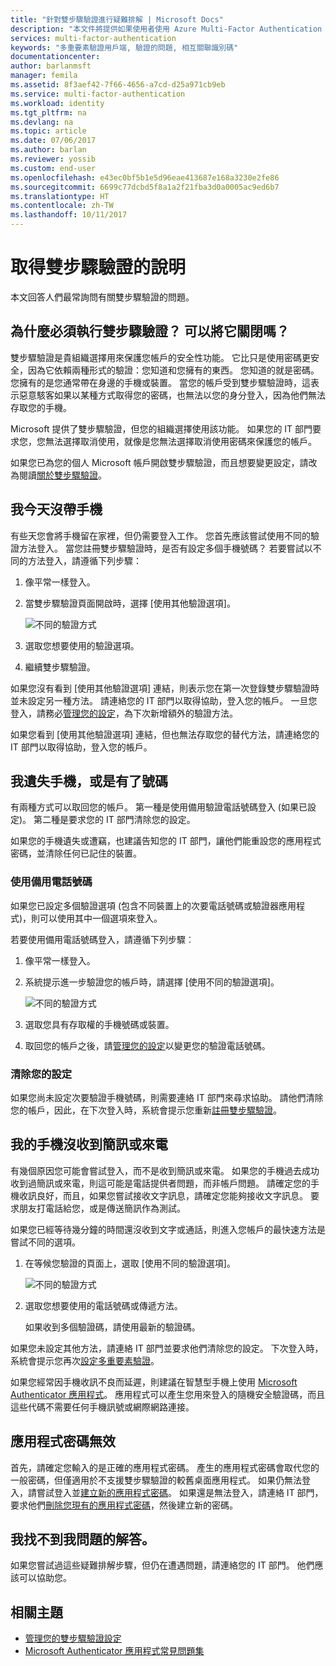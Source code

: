 ```yaml
---
title: "針對雙步驟驗證進行疑難排解 | Microsoft Docs"
description: "本文件將提供如果使用者使用 Azure Multi-Factor Authentication 遇到問題時，該怎麼辦的資訊。"
services: multi-factor-authentication
keywords: "多重要素驗證用戶端, 驗證的問題, 相互關聯識別碼"
documentationcenter: 
author: barlanmsft
manager: femila
ms.assetid: 8f3aef42-7f66-4656-a7cd-d25a971cb9eb
ms.service: multi-factor-authentication
ms.workload: identity
ms.tgt_pltfrm: na
ms.devlang: na
ms.topic: article
ms.date: 07/06/2017
ms.author: barlan
ms.reviewer: yossib
ms.custom: end-user
ms.openlocfilehash: e43ec0bf5b1e5d96eae413687e168a3230e2fe86
ms.sourcegitcommit: 6699c77dcbd5f8a1a2f21fba3d0a0005ac9ed6b7
ms.translationtype: HT
ms.contentlocale: zh-TW
ms.lasthandoff: 10/11/2017
---
```

# <a name="get-help-with-two-step-verification"></a>取得雙步驟驗證的說明
本文回答人們最常詢問有關雙步驟驗證的問題。

## <a name="why-do-i-have-to-perform-two-step-verification-can-i-turn-it-off"></a>為什麼必須執行雙步驟驗證？ 可以將它關閉嗎？

雙步驟驗證是貴組織選擇用來保護您帳戶的安全性功能。 它比只是使用密碼更安全，因為它依賴兩種形式的驗證：您知道和您擁有的東西。 您知道的就是密碼。 您擁有的是您通常帶在身邊的手機或裝置。 當您的帳戶受到雙步驟驗證時，這表示惡意駭客如果以某種方式取得您的密碼，也無法以您的身分登入，因為他們無法存取您的手機。

Microsoft 提供了雙步驟驗證，但您的組織選擇使用該功能。 如果您的 IT 部門要求您，您無法選擇取消使用，就像是您無法選擇取消使用密碼來保護您的帳戶。

如果您已為您的個人 Microsoft 帳戶開啟雙步驟驗證，而且想要變更設定，請改為閱讀[關於雙步驟驗證](https://support.microsoft.com/help/12408/microsoft-account-about-two-step-verification)。

## <a name="i-dont-have-my-phone-with-me-today"></a>我今天沒帶手機

有些天您會將手機留在家裡，但仍需要登入工作。 您首先應該嘗試使用不同的驗證方法登入。 當您註冊雙步驟驗證時，是否有設定多個手機號碼？ 若要嘗試以不同的方法登入，請遵循下列步驟：

1. 像平常一樣登入。
2. 當雙步驟驗證頁面開啟時，選擇 [使用其他驗證選項]。

   ![不同的驗證方式](./media/multi-factor-authentication-end-user-troubleshoot/diff_option.png)

3. 選取您想要使用的驗證選項。
4. 繼續雙步驟驗證。

如果您沒有看到 [使用其他驗證選項] 連結，則表示您在第一次登錄雙步驟驗證時並未設定另一種方法。 請連絡您的 IT 部門以取得協助，登入您的帳戶。 一旦您登入，請務必[管理您的設定](multi-factor-authentication-end-user-manage-settings.md)，為下次新增額外的驗證方法。

如果您看到 [使用其他驗證選項] 連結，但也無法存取您的替代方法，請連絡您的 IT 部門以取得協助，登入您的帳戶。

## <a name="i-lost-my-phone-or-got-a-new-number"></a>我遺失手機，或是有了號碼
有兩種方式可以取回您的帳戶。 第一種是使用備用驗證電話號碼登入 (如果已設定)。 第二種是要求您的 IT 部門清除您的設定。

如果您的手機遺失或遭竊，也建議告知您的 IT 部門，讓他們能重設您的應用程式密碼，並清除任何已記住的裝置。

### <a name="use-an-alternate-phone-number"></a>使用備用電話號碼
如果您已設定多個驗證選項 (包含不同裝置上的次要電話號碼或驗證器應用程式)，則可以使用其中一個選項來登入。

若要使用備用電話號碼登入，請遵循下列步驟︰

1. 像平常一樣登入。
2. 系統提示進一步驗證您的帳戶時，請選擇 [使用不同的驗證選項]。

   ![不同的驗證方式](./media/multi-factor-authentication-end-user-troubleshoot/diff_option.png)

3. 選取您具有存取權的手機號碼或裝置。
4. 取回您的帳戶之後，請[管理您的設定](multi-factor-authentication-end-user-manage-settings.md)以變更您的驗證電話號碼。

### <a name="clear-your-settings"></a>清除您的設定
如果您尚未設定次要驗證手機號碼，則需要連絡 IT 部門來尋求協助。 請他們清除您的帳戶，因此，在下次登入時，系統會提示您重新[註冊雙步驟驗證](multi-factor-authentication-end-user-first-time.md)。

## <a name="i-am-not-receiving-a-text-or-call-on-my-phone"></a>我的手機沒收到簡訊或來電
有幾個原因您可能會嘗試登入，而不是收到簡訊或來電。 如果您的手機過去成功收到過簡訊或來電，則這可能是電話提供者問題，而非帳戶問題。 請確定您的手機收訊良好，而且，如果您嘗試接收文字訊息，請確定您能夠接收文字訊息。 要求朋友打電話給您，或是傳送簡訊作為測試。

如果您已經等待幾分鐘的時間還沒收到文字或通話，則進入您帳戶的最快速方法是嘗試不同的選項。

1. 在等候您驗證的頁面上，選取 [使用不同的驗證選項]。

    ![不同的驗證方式](./media/multi-factor-authentication-end-user-troubleshoot/diff_option.png)
2. 選取您想要使用的電話號碼或傳遞方法。

    如果收到多個驗證碼，請使用最新的驗證碼。

如果您未設定其他方法，請連絡 IT 部門並要求他們清除您的設定。 下次登入時，系統會提示您再次[設定多重要素驗證](multi-factor-authentication-end-user-first-time.md)。

如果您經常因手機收訊不良而延遲，則建議在智慧型手機上使用 [Microsoft Authenticator 應用程式](microsoft-authenticator-app-how-to.md)。 應用程式可以產生您用來登入的隨機安全驗證碼，而且這些代碼不需要任何手機訊號或網際網路連接。

## <a name="app-passwords-are-not-working"></a>應用程式密碼無效
首先，請確定您輸入的是正確的應用程式密碼。 產生的應用程式密碼會取代您的一般密碼，但僅適用於不支援雙步驟驗證的較舊桌面應用程式。 如果仍無法登入，請嘗試登入並[建立新的應用程式密碼](multi-factor-authentication-end-user-app-passwords.md)。  如果還是無法登入，請連絡 IT 部門，要求他們[刪除您現有的應用程式密碼](../multi-factor-authentication-manage-users-and-devices.md)，然後建立新的密碼。

## <a name="i-didnt-find-an-answer-to-my-problem"></a>我找不到我問題的解答。
如果您嘗試過這些疑難排解步驟，但仍在遭遇問題，請連絡您的 IT 部門。 他們應該可以協助您。

## <a name="related-topics"></a>相關主題
* [管理您的雙步驟驗證設定](multi-factor-authentication-end-user-manage-settings.md)  
* [Microsoft Authenticator 應用程式常見問題集](microsoft-authenticator-app-faq.md)
